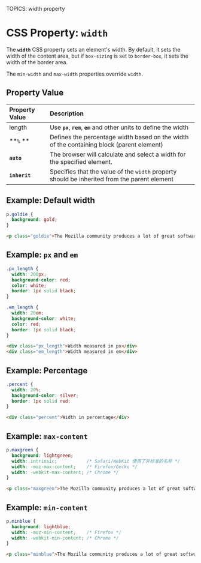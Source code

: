 TOPICS: width property

# CSS Property: `width`

The **`width`** CSS property sets an element's width. By default, it sets the width of the content area,
but if `box-sizing` is set to `border-box`, it sets the width of the border area.

The `min-width` and `max-width` properties override `width`.

## Property Value

| Property Value | Description |
| :--- | :--- |
| length | Use **`px`**, **`rem`**, **`em`** and other units to define the width |
| **`%` **| Defines the percentage width based on the width of the containing block (parent element) |
| **`auto`** | The browser will calculate and select a width for the specified element. |
| **`inherit`** | Specifies that the value of the `width` property should be inherited from the parent element |

## Example: Default width

```css
p.goldie {
  background: gold;
}
```

```html
<p class="goldie">The Mozilla community produces a lot of great software.</p>
```

## Example: `px` and `em`

```css
.px_length {
  width: 200px;
  background-color: red;
  color: white;
  border: 1px solid black;
}

.em_length {
  width: 20em;
  background-color: white;
  color: red;
  border: 1px solid black;
}
```

```html
<div class="px_length">Width measured in px</div>
<div class="em_length">Width measured in em</div>
```

## Example: Percentage

```css
.percent {
  width: 20%;
  background-color: silver;
  border: 1px solid red;
}
```

```html
<div class="percent">Width in percentage</div>
```

## Example: `max-content`

```css
p.maxgreen {
  background: lightgreen;
  width: intrinsic;           /* Safari/WebKit 使用了非标准的名称 */
  width: -moz-max-content;    /* Firefox/Gecko */
  width: -webkit-max-content; /* Chrome */
}
```

```html
<p class="maxgreen">The Mozilla community produces a lot of great software.</p>
```

## Example: `min-content`

```css
p.minblue {
  background: lightblue;
  width: -moz-min-content;    /* Firefox */
  width: -webkit-min-content; /* Chrome */
}
```

```html
<p class="minblue">The Mozilla community produces a lot of great software.</p>
```
